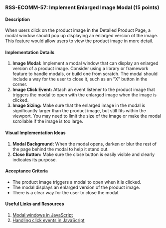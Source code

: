 ### RSS-ECOMM-57: Implement Enlarged Image Modal (15 points)

#### Description
When users click on the product image in the Detailed Product Page, a modal window should pop up displaying an enlarged version of the image. This feature would allow users to view the product image in more detail.

#### Implementation Details
1. **Image Modal:** Implement a modal window that can display an enlarged version of a product image. Consider using a library or framework feature to handle modals, or build one from scratch. The modal should include a way for the user to close it, such as an "X" button in the corner.
2. **Image Click Event:** Attach an event listener to the product image that triggers the modal to open with the enlarged image when the image is clicked.
3. **Image Sizing:** Make sure that the enlarged image in the modal is significantly larger than the product image, but still fits within the viewport. You may need to limit the size of the image or make the modal scrollable if the image is too large.

#### Visual Implementation Ideas
1. **Modal Background:** When the modal opens, darken or blur the rest of the page behind the modal to help it stand out.
2. **Close Button:** Make sure the close button is easily visible and clearly indicates its purpose.

#### Acceptance Criteria
- The product image triggers a modal to open when it is clicked.
- The modal displays an enlarged version of the product image.
- There is a clear way for the user to close the modal.

#### Useful Links and Resources
1. [Modal windows in JavaScript](https://www.w3schools.com/howto/howto_css_modals.asp)
2. [Handling click events in JavaScript](https://developer.mozilla.org/en-US/docs/Web/API/Element/click_event)
